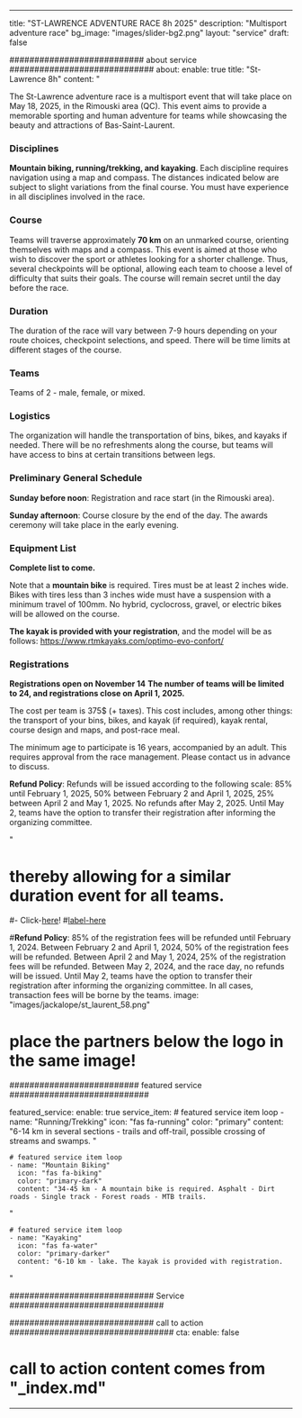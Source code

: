 
---
title: "ST-LAWRENCE ADVENTURE RACE 8h 2025"
description: "Multisport adventure race"
bg_image: "images/slider-bg2.png"
layout: "service"
draft: false

########################### about service #############################
about:
  enable: true
  title: "St-Lawrence 8h"
  content: "

The St-Lawrence adventure race is a multisport event that will take place on May 18, 2025, in the Rimouski area (QC). This event aims to provide a memorable sporting and human adventure for teams while showcasing the beauty and attractions of Bas-Saint-Laurent.

### Disciplines

**Mountain biking, running/trekking, and kayaking**. Each discipline requires navigation using a map and compass. The distances indicated below are subject to slight variations from the final course. You must have experience in all disciplines involved in the race.

### Course

Teams will traverse approximately **70 km** on an unmarked course, orienting themselves with maps and a compass. This event is aimed at those who wish to discover the sport or athletes looking for a shorter challenge. Thus, several checkpoints will be optional, allowing each team to choose a level of difficulty that suits their goals. The course will remain secret until the day before the race.

### Duration

The duration of the race will vary between 7-9 hours depending on your route choices, checkpoint selections, and speed. There will be time limits at different stages of the course.

### Teams

Teams of 2 - male, female, or mixed.

### Logistics

The organization will handle the transportation of bins, bikes, and kayaks if needed. There will be no refreshments along the course, but teams will have access to bins at certain transitions between legs.

### Preliminary General Schedule

**Sunday before noon**: Registration and race start (in the Rimouski area).

**Sunday afternoon**: Course closure by the end of the day. The awards ceremony will take place in the early evening.

### Equipment List

**Complete list to come.**

Note that a **mountain bike** is required. Tires must be at least 2 inches wide. Bikes with tires less than 3 inches wide must have a suspension with a minimum travel of 100mm. No hybrid, cyclocross, gravel, or electric bikes will be allowed on the course.

**The kayak is provided with your registration**, and the model will be as follows: https://www.rtmkayaks.com/optimo-evo-confort/

### Registrations

**Registrations open on November 14**
**The number of teams will be limited to 24, and registrations close on April 1, 2025.**

The cost per team is 375$ (+ taxes). This cost includes, among other things: the transport of your bins, bikes, and kayak (if required), kayak rental, course design and maps, and post-race meal.

The minimum age to participate is 16 years, accompanied by an adult. This requires approval from the race management. Please contact us in advance to discuss.

**Refund Policy**: Refunds will be issued according to the following scale: 85% until February 1, 2025, 50% between February 2 and April 1, 2025, 25% between April 2 and May 1, 2025. No refunds after May 2, 2025. Until May 2, teams have the option to transfer their registration after informing the organizing committee.

"
# thereby allowing for a similar duration event for all teams.
#- Click-[here](https://www.eventbrite.com/e/billets-defi-jackalope-12h-2022-245827264967)!
#[label-here](https://docs.google.com/document/d/1vXWVdvJOHoztBPpIwW6gKmgLnIvYCMgz/edit?usp=sharing&ouid=101057629570461989254&rtpof=true&sd=true)

#**Refund Policy**: 85% of the registration fees will be refunded until February 1, 2024. Between February 2 and April 1, 2024, 50% of the registration fees will be refunded. Between April 2 and May 1, 2024, 25% of the registration fees will be refunded. Between May 2, 2024, and the race day, no refunds will be issued. Until May 2, teams have the option to transfer their registration after informing the organizing committee. In all cases, transaction fees will be borne by the teams.
  image: "images/jackalope/st_laurent_58.png"

  # place the partners below the logo in the same image!

########################## featured service ############################

featured_service:
  enable: true
  service_item:
    # featured service item loop
    - name: "Running/Trekking"
      icon: "fas fa-running"
      color: "primary"
      content: "6-14 km in several sections - trails and off-trail, possible crossing of streams and swamps.
"

    # featured service item loop
    - name: "Mountain Biking"
      icon: "fas fa-biking"
      color: "primary-dark"
      content: "34-45 km - A mountain bike is required. Asphalt - Dirt roads - Single track - Forest roads - MTB trails.
"

    # featured service item loop
    - name: "Kayaking"
      icon: "fas fa-water"
      color: "primary-darker"
      content: "6-10 km - lake. The kayak is provided with registration.
"

############################# Service ###############################


############################# call to action #################################
cta:
  enable: false
  # call to action content comes from "_index.md"
---
